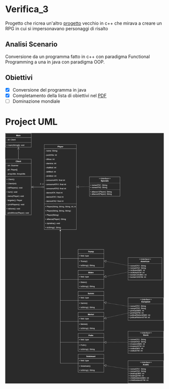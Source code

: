 # Verifica_3
Progetto che ricrea un'altro [progetto](https://github.com/chichibio-savoiardi/RPG) vecchio in c++ che mirava a creare un RPG in cui si impersonavano personaggi di risalto

## Analisi Scenario
Conversione da un programma fatto in c++ con paradigma Functional Programming a una in java con paradigma OOP.

## Obiettivi
- [x] Conversione del programma in java
- [x] Completamento della lista di obiettivi nel [PDF](verifica3_progetto.pdf)
- [ ] Dominazione mondiale

# Project UML
![UML](projectUML.png)
